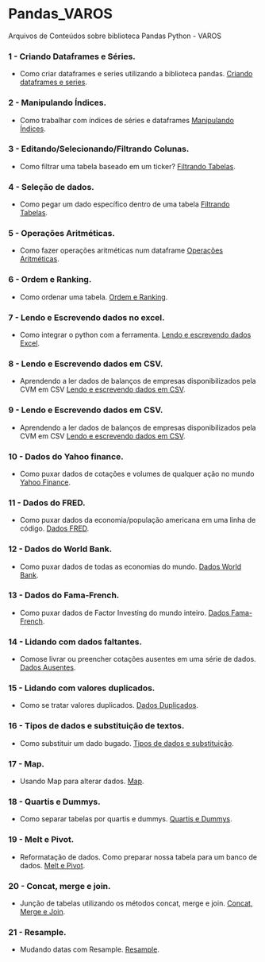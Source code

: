 # Pandas_VAROS
Arquivos de Conteúdos sobre biblioteca Pandas Python - VAROS

### 1 - Criando Dataframes e Séries.
- Como criar dataframes e series utilizando a biblioteca pandas. [Criando dataframes e series](https://github.com/leandromad/Pandas_VAROS/blob/main/Criando%20Dataframes%20e%20Series.ipynb).

### 2 - Manipulando Índices.
- Como trabalhar com índices de séries e dataframes [Manipulando Índices](https://github.com/leandromad/Pandas_VAROS/blob/main/Manipulando%20%C3%8Dndices.ipynb).

### 3 - Editando/Selecionando/Filtrando Colunas.
- Como filtrar uma tabela baseado em um ticker? [Filtrando Tabelas](https://github.com/leandromad/Pandas_VAROS/blob/main/Editando%2C%20Selecionando%20e%20Filtrando%20Colunas.ipynb).

### 4 - Seleção de dados.
- Como pegar um dado específico dentro de uma tabela [Filtrando Tabelas](https://github.com/leandromad/Pandas_VAROS/blob/main/Selecionar%20Dados.ipynb).

### 5 - Operações Aritméticas.
- Como fazer operações aritméticas num dataframe [Operações Aritméticas](https://github.com/leandromad/Pandas_VAROS/blob/main/Opera%C3%A7%C3%B5es%20Aritm%C3%A9ticas%20no%20DataFrame.ipynb).

### 6 - Ordem e Ranking.
- Como ordenar uma tabela. [Ordem e Ranking](https://github.com/leandromad/Pandas_VAROS/blob/main/Ordem%20e%20Ranking.ipynb).

### 7 - Lendo e Escrevendo dados no excel.
- Como integrar o python com a ferramenta. [Lendo e escrevendo dados Excel](https://github.com/leandromad/Pandas_VAROS/blob/main/Lendo%20e%20Escrevendo%20Dados%20no%20Excel.ipynb).

### 8 - Lendo e Escrevendo dados em CSV.
- Aprendendo a ler dados de balanços de empresas disponibilizados pela CVM em CSV [Lendo e escrevendo dados em CSV](https://github.com/leandromad/Pandas_VAROS/blob/main/Lendo%20e%20escrevendo%20dados%20em%20CSV.ipynb).

### 9 - Lendo e Escrevendo dados em CSV.
- Aprendendo a ler dados de balanços de empresas disponibilizados pela CVM em CSV [Lendo e escrevendo dados em CSV](https://github.com/leandromad/Pandas_VAROS/blob/main/Lendo%20e%20escrevendo%20dados%20em%20CSV.ipynb).

### 10 - Dados do Yahoo finance.
- Como puxar dados de cotações e volumes de qualquer ação no mundo [Yahoo Finance](https://github.com/leandromad/Pandas_VAROS/blob/main/Dados%20Yahoo%20Finance.ipynb).

### 11 - Dados do FRED.
- Como puxar dados da economia/população americana em uma linha de código. [Dados FRED](https://github.com/leandromad/Pandas_VAROS/blob/main/Dados%20FRED.ipynb).

### 12 - Dados do World Bank.
- Como puxar dados de todas as economias do mundo. [Dados World Bank](https://github.com/leandromad/Pandas_VAROS/blob/main/Dados%20World%20Bank.ipynb).

### 13 - Dados do Fama-French.
- Como puxar dados de Factor Investing do mundo inteiro. [Dados Fama-French](https://github.com/leandromad/Pandas_VAROS/blob/main/Dados%20Fama-French.ipynb).

### 14 - Lidando com dados faltantes.
- Comose livrar ou preencher cotações ausentes em uma série de dados. [Dados Ausentes](https://github.com/leandromad/Pandas_VAROS/blob/main/Lidando%20com%20dados%20faltantes.ipynb).

### 15 - Lidando com valores duplicados.
- Como se tratar valores duplicados. [Dados Duplicados](https://github.com/leandromad/Pandas_VAROS/blob/main/Lidando%20com%20valores%20duplicados.ipynb).

### 16 - Tipos de dados e substituição de textos.
- Como substituir um dado bugado. [Tipos de dados e substituição](https://github.com/leandromad/Pandas_VAROS/blob/main/Tipos%20de%20dados%20e%20substitui%C3%A7%C3%A3o%20de%20textos.ipynb).

### 17 - Map.
- Usando Map para alterar dados. [Map](https://github.com/leandromad/Pandas_VAROS/blob/main/Map%20para%20alterar%20dados.ipynb).

### 18 - Quartis e Dummys.
- Como separar tabelas por quartis e dummys. [Quartis e Dummys](https://github.com/leandromad/Pandas_VAROS/blob/main/Quartis%20e%20Dummys.ipynb).

### 19 - Melt e Pivot.
- Reformatação de dados. Como preparar nossa tabela para um banco de dados. [Melt e Pivot](https://github.com/leandromad/Pandas_VAROS/blob/main/Reformata%C3%A7%C3%A3o%20com%20melt%20e%20pivot.ipynb).

### 20 - Concat, merge e join.
- Junção de tabelas utilizando os métodos concat, merge e join. [Concat, Merge e Join](https://github.com/leandromad/Pandas_VAROS/blob/main/Jun%C3%A7%C3%A3o%20de%20Tabelas.ipynb).

### 21 - Resample.
- Mudando datas com Resample. [Resample](https://github.com/leandromad/Pandas_VAROS/blob/main/Resample%20datas.ipynb).




